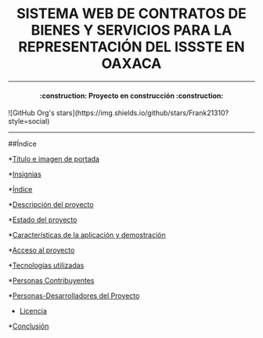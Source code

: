 
<h1 align="center"> SISTEMA WEB DE CONTRATOS DE BIENES Y SERVICIOS PARA LA REPRESENTACIÓN DEL ISSSTE EN OAXACA  </h1>


<hr>
<h4 align="center">
:construction: Proyecto en construcción :construction:
</h4>
   ![GitHub Org's stars](https://img.shields.io/github/stars/Frank21310?style=social)



<hr>


##Índice

*[Título e imagen de portada](#Título-e-imagen-de-portada)

*[Insignias](#insignias)

*[Índice](#índice)

*[Descripción del proyecto](#descripción-del-proyecto)

*[Estado del proyecto](#Estado-del-proyecto)

*[Características de la aplicación y demostración](#Características-de-la-aplicación-y-demostración)

*[Acceso al proyecto](#acceso-proyecto)

*[Tecnologías utilizadas](#tecnologías-utilizadas)

*[Personas Contribuyentes](#personas-contribuyentes)

*[Personas-Desarrolladores del Proyecto](#personas-desarrolladores)

* [Licencia](#licencia)

*[Conclusión](#conclusión)
